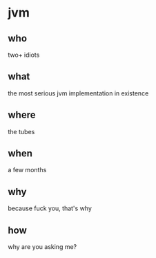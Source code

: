 # jvm

## who

two+ idiots

## what

the most serious jvm implementation in existence

## where

the tubes

## when

a few months

## why

because fuck you, that's why

## how

why are you asking me?
